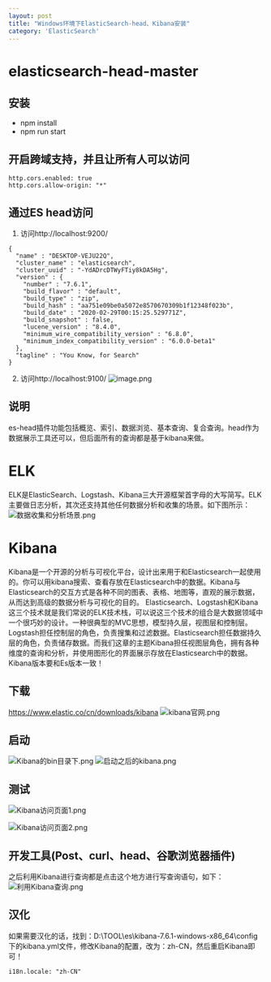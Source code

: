 ```yaml
---
layout: post
title: "Windows环境下ElasticSearch-head、Kibana安装"
category: 'ElasticSearch'
---
```



# elasticsearch-head-master
## 安装
- npm install
- npm run start

## 开启跨域支持，并且让所有人可以访问
```
http.cors.enabled: true
http.cors.allow-origin: "*"
```

## 通过ES head访问
1. 访问http://localhost:9200/
```
{
  "name" : "DESKTOP-VEJU22Q",
  "cluster_name" : "elasticsearch",
  "cluster_uuid" : "-YdADrcDTWyFTiy8kDA5Hg",
  "version" : {
    "number" : "7.6.1",
    "build_flavor" : "default",
    "build_type" : "zip",
    "build_hash" : "aa751e09be0a5072e8570670309b1f12348f023b",
    "build_date" : "2020-02-29T00:15:25.529771Z",
    "build_snapshot" : false,
    "lucene_version" : "8.4.0",
    "minimum_wire_compatibility_version" : "6.8.0",
    "minimum_index_compatibility_version" : "6.0.0-beta1"
  },
  "tagline" : "You Know, for Search"
}
```
2. 访问http://localhost:9100/
![image.png](https://upload-images.jianshu.io/upload_images/9905084-d0d97e32d57eed7c.png?imageMogr2/auto-orient/strip%7CimageView2/2/w/1240)

## 说明
es-head插件功能包括概览、索引、数据浏览、基本查询、复合查询。head作为数据展示工具还可以，但后面所有的查询都是基于kibana来做。

# ELK
ELK是ElasticSearch、Logstash、Kibana三大开源框架首字母的大写简写。ELK主要做日志分析，其次还支持其他任何数据分析和收集的场景。如下图所示：
![数据收集和分析场景.png](https://upload-images.jianshu.io/upload_images/9905084-1f42dc37f35e3fe8.png?imageMogr2/auto-orient/strip%7CimageView2/2/w/1240)

# Kibana
Kibana是一个开源的分析与可视化平台，设计出来用于和Elasticsearch一起使用的。你可以用kibana搜索、查看存放在Elasticsearch中的数据。Kibana与Elasticsearch的交互方式是各种不同的图表、表格、地图等，直观的展示数据，从而达到高级的数据分析与可视化的目的。
Elasticsearch、Logstash和Kibana这三个技术就是我们常说的ELK技术栈，可以说这三个技术的组合是大数据领域中一个很巧妙的设计。一种很典型的MVC思想，模型持久层，视图层和控制层。Logstash担任控制层的角色，负责搜集和过滤数据。Elasticsearch担任数据持久层的角色，负责储存数据。而我们这章的主题Kibana担任视图层角色，拥有各种维度的查询和分析，并使用图形化的界面展示存放在Elasticsearch中的数据。
Kibana版本要和Es版本一致！

## 下载
https://www.elastic.co/cn/downloads/kibana
![kibana官网.png](https://upload-images.jianshu.io/upload_images/9905084-23e8838a2f4c6b13.png?imageMogr2/auto-orient/strip%7CimageView2/2/w/1240)

## 启动
![Kibana的bin目录下.png](https://upload-images.jianshu.io/upload_images/9905084-7f31d6d5f3e460ef.png?imageMogr2/auto-orient/strip%7CimageView2/2/w/1240)
![启动之后的kibana.png](https://upload-images.jianshu.io/upload_images/9905084-e869e05b156e952d.png?imageMogr2/auto-orient/strip%7CimageView2/2/w/1240)

## 测试
![Kibana访问页面1.png](https://upload-images.jianshu.io/upload_images/9905084-731c6b8d5a62c78c.png?imageMogr2/auto-orient/strip%7CimageView2/2/w/1240)

![Kibana访问页面2.png](https://upload-images.jianshu.io/upload_images/9905084-debaa38bc9ee8cad.png?imageMogr2/auto-orient/strip%7CimageView2/2/w/1240)

## 开发工具(Post、curl、head、谷歌浏览器插件)
之后利用Kibana进行查询都是点击这个地方进行写查询语句，如下：
![利用Kibana查询.png](https://upload-images.jianshu.io/upload_images/9905084-f2a0b719718f7a25.png?imageMogr2/auto-orient/strip%7CimageView2/2/w/1240)

## 汉化
如果需要汉化的话，找到：D:\TOOL\es\kibana-7.6.1-windows-x86_64\config下的kibana.yml文件，修改Kibana的配置，改为：zh-CN，然后重启Kibana即可！
```
i18n.locale: "zh-CN"
```





